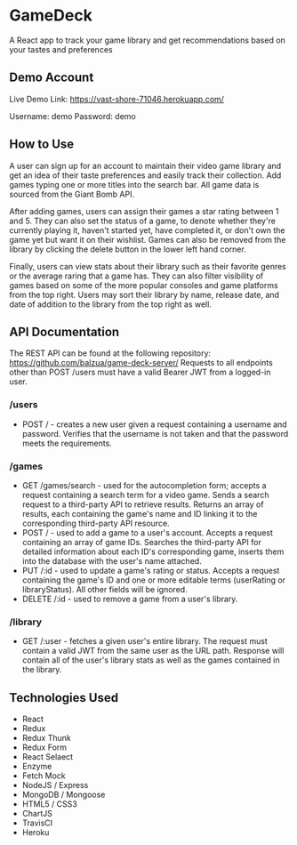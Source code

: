 # GameDeck
A React app to track your game library and get recommendations based on your tastes and preferences

## Demo Account
Live Demo Link: https://vast-shore-71046.herokuapp.com/

Username: demo
Password: demo

## How to Use
A user can sign up for an account to maintain their video game library and get an idea of their taste preferences and easily track their collection. Add games typing one or more titles into the search bar. All game data is sourced from the Giant Bomb API. 

After adding games, users can assign their games a star rating between 1 and 5. They can also set the status of a game, to denote whether they're currently playing it, haven't started yet, have completed it, or don't own the game yet but want it on their wishlist. Games can also be removed from the library by clicking the delete button in the lower left hand corner. 

Finally, users can view stats about their library such as their favorite genres or the average raring that a game has. They can also filter visibility of games based on some of the more popular consoles and game platforms from the top right. Users may sort their library by name, release date, and date of addition to the library from the top right as well.

## API Documentation
The REST API can be found at the following repository: https://github.com/balzua/game-deck-server/
Requests to all endpoints other than POST /users must have a valid Bearer JWT from a logged-in user.

### /users
- POST / - creates a new user given a request containing a username and password. Verifies that the username is not taken and that the password meets the requirements. 

### /games
- GET /games/search - used for the autocompletion form; accepts a request containing a search term for a video game. Sends a search request to a third-party API to retrieve results. Returns an array of results, each containing the game's name and ID linking it to the corresponding third-party API resource.
- POST / - used to add a game to a user's account. Accepts a request containing an array of game IDs. Searches the third-party API for detailed information about each ID's corresponding game, inserts them into the database with the user's name attached.
- PUT /:id - used to update a game's rating or status. Accepts a request containing the game's ID and one or more editable terms (userRating or libraryStatus). All other fields will be ignored.
- DELETE /:id - used to remove a game from a user's library.
### /library
- GET /:user - fetches a given user's entire library. The request must contain a valid JWT from the same user as the URL path. Response will contain all of the user's library stats as well as the games contained in the library.

## Technologies Used
- React
- Redux
- Redux Thunk
- Redux Form
- React Selaect
- Enzyme
- Fetch Mock
- NodeJS / Express
- MongoDB / Mongoose
- HTML5 / CSS3
- ChartJS
- TravisCI
- Heroku


